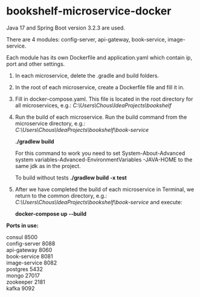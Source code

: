 # bookshelf-microservice-docker
Java 17 and Spring Boot version 3.2.3 are used.

There are 4 modules: config-server, api-gateway, book-service, image-service.

Each module has its own Dockerfile and application.yaml which contain ip, port and other settings.

1. In each microservice, delete the .gradle and build folders.

2. In the root of each microservice, create a Dockerfile file and fill it in.

3. Fill in docker-compose.yaml. This file is located in the root directory for all microservices, e.g.:
<i>C:\Users\Chous\IdeaProjects\bookshelf</i>

4. Run the build of each microservice. Run the build command from the microservice directory, e.g.: 
<i>C:\Users\Chous\IdeaProjects\bookshelf\book-service</i>
   <p><b>./gradlew build</b><p>
   For this command to work you need to set System-About-Advanced system variables-Advanced-EnvironmentVariables
   -JAVA-HOME to the same jdk as in the project.
   <p>To build without tests <b>./gradlew build -x test</b>

5. After we have completed the build of each microservice in Terminal, we return to the common directory, e.g.: 
<i>C:\Users\Chous\IdeaProjects\bookshelf\book-service</i> and execute:
   <p><b>docker-compose up --build</b><p>

<p>
<b>Ports in use:</b><br>

consul 8500 <br>
config-server 8088 <br>
api-gateway 8060 <br>
book-service 8081 <br>
image-service 8082 <br>
postgres 5432 <br>
mongo 27017 <br>
zookeeper 2181 <br>
kafka 9092 <br>
